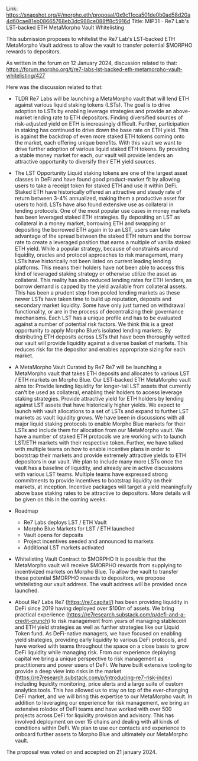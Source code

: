 Link: https://snapshot.org/#/morpho.eth/proposal/0x9c11cca501de0b0ad58d20a4d60cae81eb08665768eb3dc988ce088ff8c5916d
Title: MIP31 - Re7 Lab's LST-backed ETH MetaMorpho Vault Whitelisting

This submission proposes to whitelist the Re7 Lab's LST-backed ETH MetaMorpho Vault address to allow the vault to transfer potential $MORPHO rewards to depositors.

As written in the forum on 12 January 2024, discussion related to that: https://forum.morpho.org/t/re7-labs-lst-backed-eth-metamorpho-vault-whitelisting/427

Here was the discussion related to that:
- TLDR
Re7 Labs will be launching a MetaMorpho vault that will lend ETH against various liquid staking tokens (LSTs). The goal is to drive adoption to LSTs by enabling leverage strategies and provide an above-market lending rate to ETH depositors.
Finding diversified sources of risk-adjusted yield on ETH is increasingly difficult. Further, participation in staking has continued to drive down the base rate on ETH yield. This is against the backdrop of even more staked ETH tokens coming onto the market, each offering unique benefits.
With this vault we want to drive further adoption of various liquid staked ETH tokens. By providing a stable money market for each, our vault will provide lenders an attractive opportunity to diversify their ETH yield sources.

- The LST Opportunity
Liquid staking tokens are one of the largest asset classes in DeFi and have found good product-market fit by allowing users to take a receipt token for staked ETH and use it within DeFi. Staked ETH have historically offered an attractive and steady rate of return between 3-4% annualized, making them a productive asset for users to hold.
LSTs have also found extensive use as collateral in lending protocols. One of the most popular use cases in money markets has been leveraged staked ETH strategies. By depositing an LST as collateral in a money market, borrowing ETH and swapping or depositing the borrowed ETH again in to an LST, users can take advantage of the spread between the staked ETH return and the borrow rate to create a leveraged position that earns a multiple of vanilla staked ETH yield.
While a popular strategy, because of constraints around liquidity, oracles and protocol approaches to risk management, many LSTs have historically not been listed on current leading lending platforms. This means their holders have not been able to access this kind of leveraged staking strategy or otherwise utilize the asset as collateral. This reality has also reduced lending rates for ETH lenders, as borrow demand is capped by the yield available from collateral assets.
This has been a prudent step from pooled lending markets as these newer LSTs have taken time to build up reputation, deposits and secondary market liquidity. Some have only just turned on withdrawal functionality, or are in the process of decentralizing their governance mechanisms. Each LST has a unique profile and has to be evaluated against a number of potential risk factors.
We think this is a great opportunity to apply Morpho Blue’s isolated lending markets. By distributing ETH deposits across LSTs that have been thoroughly vetted our vault will provide liquidity against a diverse basket of markets. This reduces risk for the depositor and enables appropriate sizing for each market.

- A MetaMorpho Vault Curated by Re7
Re7 will be launching a MetaMorpho vault that takes ETH deposits and allocates to various LST / ETH markets on Morpho Blue.
Our LST-backed ETH MetaMorpho vault aims to:
Provide lending liquidity for longer-tail LST assets that currently can’t be used as collateral, enabling their holders to access leverage staking strategies.
Provide attractive yield for ETH holders by lending against LST assets that have historically higher yields.
We expect to launch with vault allocations to a set of LSTs and expand to further LST markets as vault liquidity grows.
We have been in discussions with all major liquid staking protocols to enable Morpho Blue markets for their LSTs and include them for allocation from our MetaMorpho vault. We have a number of staked ETH protocols we are working with to launch LST/ETH markets with their respective token.
Further, we have talked with multiple teams on how to enable incentive plans in order to bootstrap their markets and provide extremely attractive yields to ETH depositors in our vault. We plan to include many more LSTs once the vault has a baseline of liquidity, and already are in active discussions with various LST teams. Multiple teams have expressed strong commitments to provide incentives to bootstrap liquidity on their markets, at inception. Incentive packages will target a yield meaningfully above base staking rates to be attractive to depositors. More details will be given on this in the coming weeks.

- Roadmap
  - Re7 Labs deploys LST / ETH Vault
  - Morpho Blue Markets for LST / ETH launched
  - Vault opens for deposits
  - Project incentives seeded and announced to markets
  - Additional LST markets activated

- Whitelisting Vault Contract to $MORPHO
It is possible that the MetaMorpho vault will receive $MORPHO rewards from supplying to incentivized markets on Morpho Blue. To allow the vault to transfer these potential $MORPHO rewards to depositors, we propose whitelisting our vault address. The vault address will be provided once launched.

- About Re7 Labs
Re7 (https://re7.capital/) has been providing liquidity in DeFi since 2019 having deployed over $100m of assets. We bring practical experience (https://re7research.substack.com/p/defi-and-a-credit-crunch) to risk management from years of managing stablecoin and ETH yield strategies as well as further strategies like our Liquid Token fund. As DeFi-native managers, we have focused on enabling yield strategies, providing early liquidity to various DeFi protocols, and have worked with teams throughout the space on a close basis to grow DeFi liquidity while managing risk.
From our experience deploying capital we bring a unique perspective to risk management as practitioners and power users of DeFi. We have built extensive tooling to provide a deep view into risks in the market (https://re7research.substack.com/p/introducing-re7-risk-index) including liquidity monitoring, price alerts and a large suite of custom analytics tools. This has allowed us to stay on top of the ever-changing DeFi market, and we will bring this expertise to our MetaMorpho vault.
In addition to leveraging our experience for risk management, we bring an extensive rolodex of DeFi teams and have worked with over 500 projects across DeFi for liquidity provision and advisory. This has involved deployment on over 15 chains and dealing with all kinds of conditions within DeFi. We plan to use our contacts and experience to onboard further assets to Morpho Blue and ultimately our MetaMorpho vault.

The proposal was voted on and accepted on 21 january 2024.
